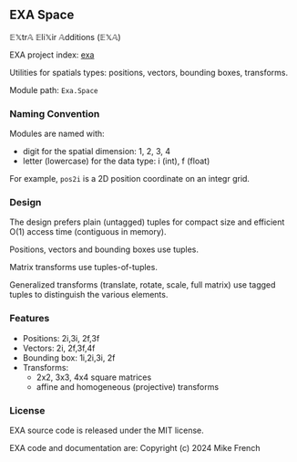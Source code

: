 ## EXA Space

𝔼𝕏tr𝔸 𝔼li𝕏ir 𝔸dditions (𝔼𝕏𝔸)

EXA project index: [exa](https://github.com/red-jade/exa)

Utilities for spatials types: positions, vectors, bounding boxes, transforms.

Module path: `Exa.Space`

### Naming Convention

Modules are named with:
- digit for the spatial dimension: 1, 2, 3, 4
- letter (lowercase) for the data type: i (int), f (float)

For example, `pos2i` is a 2D position coordinate on an integr grid.

### Design

The design prefers plain (untagged) tuples
for compact size and efficient O(1) access time (contiguous in memory).

Positions, vectors and bounding boxes use tuples.

Matrix transforms use tuples-of-tuples.

Generalized transforms (translate, rotate, scale, full matrix)
use tagged tuples to distinguish the various elements.

### Features

- Positions: 2i,3i, 2f,3f
- Vectors: 2i, 2f,3f,4f
- Bounding box: 1i,2i,3i, 2f
- Transforms: 
  - 2x2, 3x3, 4x4 square matrices
  - affine and homogeneous (projective) transforms

### License

EXA source code is released under the MIT license.

EXA code and documentation are:
Copyright (c) 2024 Mike French
